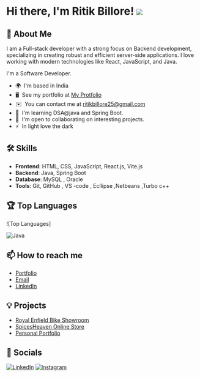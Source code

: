 # Hi there, I'm Ritik Billore! ![](https://user-images.githubusercontent.com/18350557/176309783-0785949b-9127-417c-8b55-ab5a4333674e.gif)

## 🚀 About Me
I am a Full-stack developer with a strong focus on Backend development, specializing in creating robust and efficient server-side applications. I love working with modern technologies like React, JavaScript, and Java.

I'm a Software Developer.

* 🌍  I'm based in India
* 🖥️  See my portfolio at [My Protfolio](https://www.ritikbillore.com/)
* ✉️  You can contact me at [ritikbillore25@gmail.com](mailto:ritikbillore25@gmail.com)
* 🧠  I'm learning DSA@java and Spring Boot.
* 🤝  I'm open to collaborating on interesting projects.
* ⚡  In light love the dark

## 🛠 Skills
- **Frontend**: HTML, CSS, JavaScript, React.js, Vite.js
- **Backend**: Java, Spring Boot
- **Database**: MySQL , Oracle
- **Tools**: Git, GitHub , VS -code , Ecllipse ,Netbeans ,Turbo c++


## 🏆 Top Languages
![Top Languages]

![Java](https://img.shields.io/badge/Java-ED8B00?style=for-the-badge&logo=java&logoColor=white)

## 📫 How to reach me
- [Portfolio](https://www.ritikbillore.com/)
- [Email](mailto:ritikbillore25@example.com)
- [LinkedIn](https://www.linkedin.com/in/ritik-billore-7a6669234)

## 💡 Projects
- [Royal Enfield Bike Showroom](https://github.com/Ritikbillore18/Royal-Enfield-Bike-Showroom-)
- [SpicesHeaven Online Store](https://nagrajspices.in/)
- [Personal Portfolio](https://www.ritikbillore.com/)

## 🔗 Socials
[![LinkedIn](https://img.shields.io/badge/LinkedIn-blue?style=flat&logo=linkedin)](https://www.linkedin.com/in/ritik-billore-7a6669234)
[![Instagram](https://img.shields.io/badge/Instagram-blue?style=flat&logo=instagram)](https://www.instagram.com/ritikbillore?igsh=bTQxODM0NmFsZHE1)

